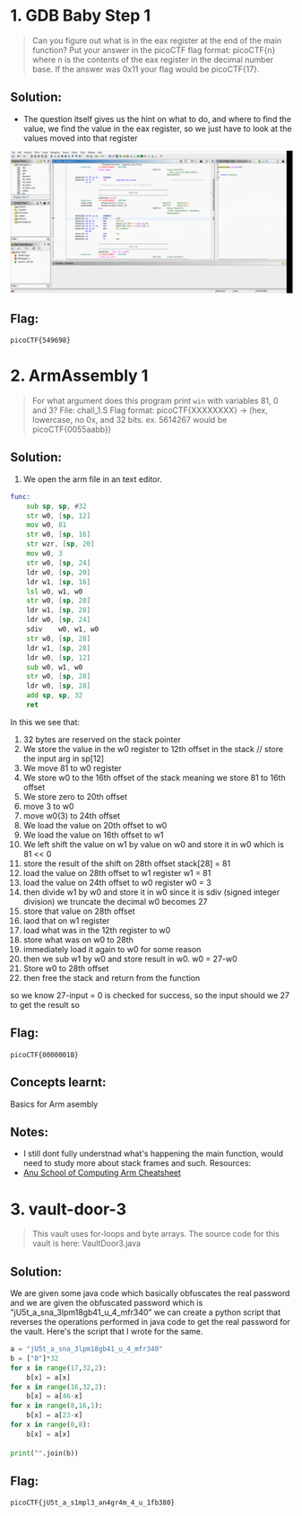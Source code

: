 # 1. GDB Baby Step 1

>  Can you figure out what is in the eax register at the end of the main function? Put your answer in the picoCTF flag format: picoCTF{n} where n is the contents of the eax register in the decimal number base. If the answer was 0x11 your flag would be picoCTF{17}.

## Solution:

- The question itself gives us the hint on what to do, and where to find the value, we find the value in the eax register, so we just have to look at the values moved into that register


![ghidra_image_1](assets/ghidra_image_1.png)

## Flag:

```
picoCTF{549698}
```


# 2. ArmAssembly 1 

> For what argument does this program print `win` with variables 81, 0 and 3? File: chall_1.S Flag format: picoCTF{XXXXXXXX} -> (hex, lowercase, no 0x, and 32 bits. ex. 5614267 would be picoCTF{0055aabb})

## Solution:

1. We open the arm file in an text editor.

```asm
func:
	sub	sp, sp, #32
	str	w0, [sp, 12]
	mov	w0, 81
	str	w0, [sp, 16]
	str	wzr, [sp, 20]
	mov	w0, 3
	str	w0, [sp, 24]
	ldr	w0, [sp, 20]
	ldr	w1, [sp, 16]
	lsl	w0, w1, w0
	str	w0, [sp, 28]
	ldr	w1, [sp, 28]
	ldr	w0, [sp, 24]
	sdiv	w0, w1, w0
	str	w0, [sp, 28]
	ldr	w1, [sp, 28]
	ldr	w0, [sp, 12]
	sub	w0, w1, w0
	str	w0, [sp, 28]
	ldr	w0, [sp, 28]
	add	sp, sp, 32
    ret 
```
In this we see that:
1. 32 bytes are reserved on the stack pointer
2. We store the value in the w0 register to 12th offset in the stack  // store the input arg in sp[12]
3. We move 81 to w0 register 
4. We store w0 to the 16th offset of the stack meaning we store 81 to 16th offset 
5. We store zero to 20th offset
6. move 3 to w0 
7. move w0(3) to 24th offset 
8. We load the value on 20th offset to w0
9. We load the value on 16th offset to w1
10. We left shift the value on w1 by value on w0 and store it in w0 which is 81 << 0
11. store the result of the shift on 28th offset  stack[28] = 81
12. load the value on 28th offset to w1 register w1 = 81
13. load the value on 24th offset to w0 register  w0 = 3
14. then divide w1 by w0 and store it in w0  since it is sdiv (signed
    integer division) we truncate the decimal w0 becomes 27
15. store that value on 28th offset 
16. laod that on w1 register 
17. load what was in the 12th register to w0 
18. store what was on w0 to 28th 
19. immediately load it again to w0 for some reason 
20. then we sub w1 by w0 and store result in w0. w0 = 27-w0 
21. Store w0 to 28th offset 
20. then free the stack and return from the function 

so we know 27-input = 0 is checked for success, so the input should we 27 to get the result 
so 


## Flag:

```
picoCTF{0000001B}
```

## Concepts learnt:

Basics for Arm asembly

## Notes:

- I still dont fully understnad what's happening the main function, would need to study more about stack frames and such.
  Resources:
- [Anu School of Computing Arm Cheatsheet](https://comp.anu.edu.au/courses/comp2300/resources/03-ARM-cheat-sheet/)

# 3. vault-door-3

> This vault uses for-loops and byte arrays. The source code for this vault is here: VaultDoor3.java

## Solution:

We are given some java code which basically obfuscates the real password and we are given the obfuscated password which is "jU5t_a_sna_3lpm18gb41_u_4_mfr340" we can create a python script that reverses the operations performed in java code to get the real password for the vault. Here's the script that I wrote for the same.
```py
a = "jU5t_a_sna_3lpm18gb41_u_4_mfr340"
b = ["0"]*32
for x in range(17,32,2):
    b[x] = a[x]
for x in range(16,32,2):
    b[x] = a[46-x]
for x in range(8,16,1):
    b[x] = a[23-x]
for x in range(0,8):
    b[x] = a[x]

print("".join(b))
```

## Flag:

```
picoCTF{jU5t_a_s1mpl3_an4gr4m_4_u_1fb380}
```


